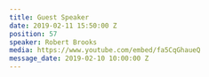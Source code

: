 ```yaml
---
title: Guest Speaker
date: 2019-02-11 15:50:00 Z
position: 57
speaker: Robert Brooks
media: https://www.youtube.com/embed/fa5CqGhaueQ
message_date: 2019-02-10 10:00:00 Z
---
```


